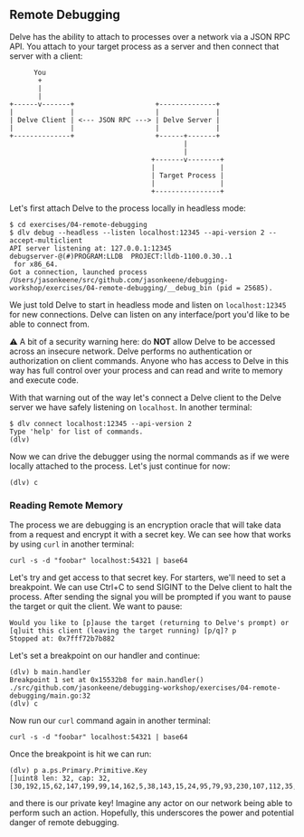 
## Remote Debugging

Delve has the ability to attach to processes over a network via a JSON RPC
API. You attach to your target process as a server and then connect that
server with a client:

```
      You
       +
       |
       |
+------v-------+                    +--------------+
|              |                    |              |
| Delve Client | <--- JSON RPC ---> | Delve Server |
|              |                    |              |
+--------------+                    +------+-------+
                                           |
                                           |
                                   +-------v--------+
                                   |                |
                                   | Target Process |
                                   |                |
                                   +----------------+
```

Let's first attach Delve to the process locally in headless mode:

```
$ cd exercises/04-remote-debugging
$ dlv debug --headless --listen localhost:12345 --api-version 2 --accept-multiclient
API server listening at: 127.0.0.1:12345
debugserver-@(#)PROGRAM:LLDB  PROJECT:lldb-1100.0.30..1
 for x86_64.
Got a connection, launched process /Users/jasonkeene/src/github.com/jasonkeene/debugging-workshop/exercises/04-remote-debugging/__debug_bin (pid = 25685).
```

We just told Delve to start in headless mode and listen on `localhost:12345`
for new connections. Delve can listen on any interface/port you'd like to be
able to connect from.

⚠️ A bit of a security warning here: do **NOT** allow Delve to be accessed
across an insecure network. Delve performs no authentication or authorization
on client commands. Anyone who has access to Delve in this way has full
control over your process and can read and write to memory and execute code.

With that warning out of the way let's connect a Delve client to the Delve
server we have safely listening on `localhost`. In another terminal:

```
$ dlv connect localhost:12345 --api-version 2
Type 'help' for list of commands.
(dlv)
```

Now we can drive the debugger using the normal commands as if we were locally
attached to the process. Let's just continue for now:

```
(dlv) c
```

### Reading Remote Memory

The process we are debugging is an encryption oracle that will take data from
a request and encrypt it with a secret key. We can see how that works by
using `curl` in another terminal:

```
curl -s -d "foobar" localhost:54321 | base64
```

Let's try and get access to that secret key. For starters, we'll need to set a
breakpoint. We can use Ctrl+C to send SIGINT to the Delve client to halt the
process. After sending the signal you will be prompted if you want to pause
the target or quit the client. We want to pause:

```
Would you like to [p]ause the target (returning to Delve's prompt) or [q]uit this client (leaving the target running) [p/q]? p
Stopped at: 0x7fff72b7b882
```

Let's set a breakpoint on our handler and continue:

```
(dlv) b main.handler
Breakpoint 1 set at 0x15532b8 for main.handler() ./src/github.com/jasonkeene/debugging-workshop/exercises/04-remote-debugging/main.go:32
(dlv) c
```

Now run our `curl` command again in another terminal:

```
curl -s -d "foobar" localhost:54321 | base64
```

Once the breakpoint is hit we can run:

```
(dlv) p a.ps.Primary.Primitive.Key
[]uint8 len: 32, cap: 32, [30,192,15,62,147,199,99,14,162,5,38,143,15,24,95,79,93,230,107,112,35,181,10,125,7,183,153,8,38,205,17,67]
```

and there is our private key! Imagine any actor on our network being able to
perform such an action. Hopefully, this underscores the power and potential
danger of remote debugging.
